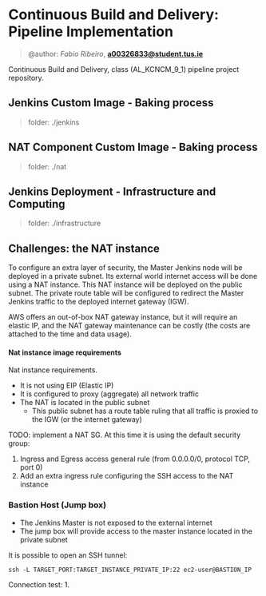 # Continuous Build and Delivery: Pipeline Implementation

>@author: _Fabio Ribeiro_, **a00326833@student.tus.ie**

Continuous Build and Delivery, class (AL_KCNCM_9_1) pipeline project repository.

## Jenkins Custom Image - Baking process
> folder: ./jenkins

## NAT Component Custom Image - Baking process
> folder: ./nat

## Jenkins Deployment - Infrastructure and Computing
> folder: ./infrastructure

## Challenges: the NAT instance
To configure an extra layer of security, the Master Jenkins node will be deployed in a 
private subnet. Its external world internet access will be done using a NAT instance.
This NAT instance will be deployed on the public subnet. The private route table will 
be configured to redirect the Master Jenkins traffic to the deployed internet gateway (IGW).

AWS offers an out-of-box NAT gateway instance, but it will require an elastic IP, and the NAT
gateway maintenance can be costly (the costs are attached to the time and data usage).

#### Nat instance image requirements
Nat instance requirements.
* It is not using EIP (Elastic IP)
* It is configured to proxy (aggregate) all network traffic
* The NAT is located in the public subnet
  * This public subnet has a route table ruling that all traffic is proxied
    to the IGW (or the internet gateway)

TODO: implement a NAT SG. At this time it is using the default security group:
1. Ingress and Egress access general rule (from 0.0.0.0/0, protocol TCP, port 0)
2. Add an extra ingress rule configuring the SSH access to the NAT instance

### Bastion Host (Jump box)
* The Jenkins Master is not exposed to the external internet
* The jump box will provide access to the master instance located in the private subnet

It is possible to open an SSH tunnel:
```shell
ssh -L TARGET_PORT:TARGET_INSTANCE_PRIVATE_IP:22 ec2-user@BASTION_IP
```

Connection test:
1. 